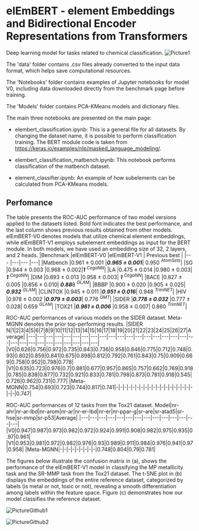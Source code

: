 # elEmBERT - element Embeddings and Bidirectional Encoder Representations from Transformers
Deep learning model for tasks related to chemical classification.
![Picture1](https://github.com/dmamur/elementsem/assets/60742014/c807b5ff-187d-4514-a360-4ddcc5f2fd26)


The 'data' folder contains .csv files already converted to the input data format, which helps save computational resources.

The 'Notebooks' folder contains examples of Jupyter notebooks for model V0, including data downloaded directly from the benchmark page before training.

The 'Models' folder contains PCA-KMeans models and dictionary files.

The main three notebooks are presented on the main page:
- elembert_classification.ipynb: This is a general file for all datasets. By changing the dataset name, it is possible to perform classification training. The BERT module code is taken from https://keras.io/examples/nlp/masked_language_modeling/.

- elembert_classification_matbench.ipynb: This notebook performs classification of the matbench dataset.

- element_classifier.ipynb: An example of how subelements can be calculated from PCA-KMeans models.

## Perfomance
The table presents the ROC-AUC performance of two model versions applied to the datasets listed. Bold font indicates the best performance, and the last column shows previous results obtained from other models. elEmBERT-V0 denotes models that utilize chemical element embeddings, while elEmBERT-V1 employs subelement embeddings as input for the BERT module.
In both models, we have used an embedding size of 32, 2 layers, and 2 heads.
|Benchmark	|elEmBERT-V0        |elEmBERT-V1   | Previous best   |
|--- |---|--- |---|
|Matbench	|0.961 ± 0.001	|***0.965 ± 0.001***| 0.950 $^{AtomSets}$|
|SG			|0.944 ± 0.003	|0.968 ± 0.002|***1***       $^{CegaNN  }$|
|LA			|0.475 ± 0.014	|0.980 ± 0.003| ***1***       $^{CegaNN  }$|
|DIM		|0.893 ± 0.013	|0.958 ± 0.003| ***1***       $^{CegaNN  }$|
|BACE		|0.827 ± 0.005	|0.856 ± 0.010| ***0.88***8 $^{GLAM    }$|
|BBBP		|0.900 ± 0.020	|0.905 ± 0.025| ***0.932*** $^{GLAM    }$|
|CLINTOX	|0.945 ± 0.011	|***0.951 ± 0.016***| 0.948 $^{TrimNET }$|
|HIV		|0.978 ± 0.002	|***0.979 ± 0.003***| 0.776 $^{GMT     }$|
|SIDER		|***0.778 ± 0.032***	|0.777 ± 0.028| 0.659 $^{GLAM    }$|
|TOX21		|***0.961 ± 0.006***	|0.958 ± 0.007| 0.860 $^{TrimNET }$|


ROC-AUC performances of various models on the SIDER dataset. Meta-MGNN denotes the prior top-performing results. 
|SIDER N|1|2|3|4|5|6|7|8|9|10|11|12|13|14|15|16|17|18|19|20|21|22|23|24|25|26|27|Average|
|---|---|---|---|---|---|---|---|---|---|---|---|---|---|---|---|---|---|---|---|---|---|---|---|---|---|---|---|---|
|V0|0.626|0.756|0.972|0.735|0.843|0.736|0.958|0.846|0.775|0.712|0.748|0.93|0.802|0.859|0.841|0.675|0.898|0.812|0.792|0.761|0.843|0.75|0.909|0.669|0.758|0.952|0.798|0.778|
|V1|0.635|0.723|0.976|0.7|0.881|0.677|0.957|0.865|0.757|0.662|0.769|0.918|0.785|0.838|0.877|0.732|0.921|0.833|0.781|0.798|0.873|0.781|0.918|0.545|0.726|0.962|0.731|0.777|
|Meta-MGNN|0.754|0.693|0.723|0.744|0.817|0.741|-|-|-|-|-|-|-|-|-|-|-|-|-|-|-|-|-|-|-|-|-|0.747|

ROC-AUC performances of 12 tasks from the Tox21 dataset.
Model|nr-ahr|nr-ar-lbd|nr-arom|nr-ar|nr-er-lbd|nr-er|nr-ppar-g|sr-are|sr-atad5|sr-hse|sr-mmp|sr-p53|Average|
|---|---|---|---|---|---|---|---|---|---|---|---|---|---|
|V0|0.947|0.987|0.973|0.982|0.972|0.924|0.991|0.908|0.982|0.975|0.935|0.97|0.961|
|V1|0.953|0.981|0.972|0.982|0.976|0.93|0.989|0.911|0.984|0.976|0.941|0.97|0.958|
|Meta-MGNN|-|-|-|-|-|-|-|-|-|0.748|0.804|0.79|0.781|


The figures below illustrate the confusion matrix in (a), shows the performance of the elEmBERT-V1 model in classifying the MP metallicity task and the SR-MMP task from the Tox21 dataset. The t-SNE plot in (b) displays the embeddings of the entire reference dataset, categorized by labels (is metal or not, toxic or not), revealing a smooth differentiation among labels within the feature space. Figure (c) demonstrates how our model classifies the reference dataset.

![PictureGithub1](https://github.com/dmamur/elementsem/assets/60742014/1d4de4b0-464b-4d12-b145-1698f9df6d64)

![PictureGithub2](https://github.com/dmamur/elementsem/assets/60742014/e900f37b-54f0-4a29-b1db-4ee124711d61)












